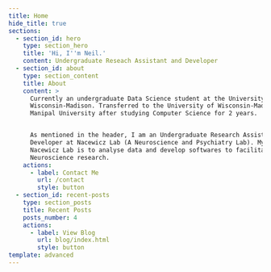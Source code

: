 ```yaml
---
title: Home
hide_title: true
sections:
  - section_id: hero
    type: section_hero
    title: 'Hi, I''m Neil.'
    content: Undergraduate Reseach Assistant and Developer
  - section_id: about
    type: section_content
    title: About
    content: >
      Currently an undergraduate Data Science student at the University of
      Wisconsin-Madison. Transferred to the University of Wisconsin-Madison from
      Manipal University after studying Computer Science for 2 years. 


      As mentioned in the header, I am an Undergraduate Research Assistant and
      Developer at Nacewicz Lab (A Neuroscience and Psychiatry Lab). My role at
      Nacewicz Lab is to analyse data and develop softwares to facilitate
      Neuroscience research. 
    actions:
      - label: Contact Me
        url: /contact
        style: button
  - section_id: recent-posts
    type: section_posts
    title: Recent Posts
    posts_number: 4
    actions:
      - label: View Blog
        url: blog/index.html
        style: button
template: advanced
---
```


